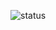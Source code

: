 


![status](https://github-readme-stats.vercel.app/api?username=lzhang4672&count_private=true&show_icons=true&theme=synthwave)


